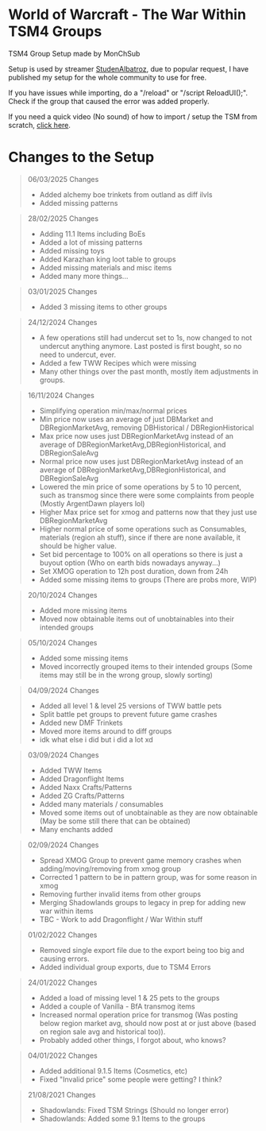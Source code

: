 # World of Warcraft - The War Within TSM4 Groups

TSM4 Group Setup made by MonChSub

Setup is used by streamer [StudenAlbatroz](https://www.twitch.tv/studenalbatroz), due to popular request, I have published my setup for the whole community to use for free. 


If you have issues while importing, do a "/reload" or "/script ReloadUI();". Check if the group that caused the error was added properly.

If you need a quick video (No sound) of how to import / setup the TSM from scratch, [click here](https://youtu.be/-iwthyf1_o0).

# Changes to the Setup

> 06/03/2025 Changes
> - Added alchemy boe trinkets from outland as diff ilvls
> - Added missing patterns

> 28/02/2025 Changes
> - Adding 11.1 Items including BoEs
> - Added a lot of missing patterns
> - Added missing toys
> - Added Karazhan king loot table to groups
> - Added missing materials and misc items
> - Added many more things...

> 03/01/2025 Changes
> - Added 3 missing items to other groups

> 24/12/2024 Changes
> - A few operations still had undercut set to 1s, now changed to not undercut anything anymore. Last posted is first bought, so no need to undercut, ever.
> - Added a few TWW Recipes which were missing
> - Many other things over the past month, mostly item adjustments in groups.

> 16/11/2024 Changes
> - Simplifying operation min/max/normal prices
> - Min price now uses an average of just DBMarket and DBRegionMarketAvg, removing DBHistorical / DBRegionHistorical
> - Max price now uses just DBRegionMarketAvg instead of an average of DBRegionMarketAvg,DBRegionHistorical, and DBRegionSaleAvg
> - Normal price now uses just DBRegionMarketAvg instead of an average of DBRegionMarketAvg,DBRegionHistorical, and DBRegionSaleAvg
> - Lowered the min price of some operations by 5 to 10 percent, such as transmog since there were some complaints from people (Mostly ArgentDawn players lol)
> - Higher Max price set for xmog and patterns now that they just use DBRegionMarketAvg
> - Higher normal price of some operations such as Consumables, materials (region ah stuff), since if there are none available, it should be higher value.
> - Set bid percentage to 100% on all operations so there is just a buyout option (Who on earth bids nowadays anyway...)
> - Set XMOG operation to 12h post duration, down from 24h
> - Added some missing items to groups (There are probs more, WIP)

> 20/10/2024 Changes
> - Added more missing items
> - Moved now obtainable items out of unobtainables into their intended groups

> 05/10/2024 Changes
> - Added some missing items
> - Moved incorrectly grouped items to their intended groups (Some items may still be in the wrong group, slowly sorting)

> 04/09/2024 Changes
> - Added all level 1 & level 25 versions of TWW battle pets
> - Split battle pet groups to prevent future game crashes
> - Added new DMF Trinkets
> - Moved more items around to diff groups
> - idk what else i did but i did a lot xd

> 03/09/2024 Changes
> - Added TWW Items
> - Added Dragonflight Items
> - Added Naxx Crafts/Patterns
> - Added ZG Crafts/Patterns
> - Added many materials / consumables
> - Moved some items out of unobtainable as they are now obtainable (May be some still there that can be obtained)
> - Many enchants added

> 02/09/2024 Changes
> - Spread XMOG Group to prevent game memory crashes when adding/moving/removing from xmog group
> - Corrected 1 pattern to be in pattern group, was for some reason in xmog
> - Removing further invalid items from other groups
> - Merging Shadowlands groups to legacy in prep for adding new war within items
> - TBC - Work to add Dragonflight / War Within stuff

> 01/02/2022 Changes
> - Removed single export file due to the export being too big and causing errors.
> - Added individual group exports, due to TSM4 Errors

> 24/01/2022 Changes
> - Added a load of missing level 1 & 25 pets to the groups
> - Added a couple of Vanilla - BfA transmog items
> - Increased normal operation price for transmog (Was posting below region market avg, should now post at or just above (based on region sale avg and historical too)).
> - Probably added other things, I forgot about, who knows?

> 04/01/2022 Changes
> - Added additional 9.1.5 Items (Cosmetics, etc)
> - Fixed "Invalid price" some people were getting? I think?


> 21/08/2021 Changes
> - Shadowlands: Fixed TSM Strings (Should no longer error)
> - Shadowlands: Added some 9.1 Items to the groups
